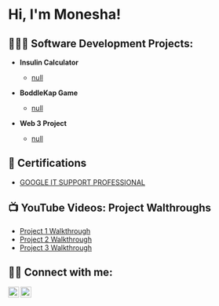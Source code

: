 <h1>Hi, I'm Monesha! <br/>
<h2>👩🏾‍💻 Software Development Projects:</h2>

- <b>Insulin Calculator</b>
  - [null](https://github.com/)

- <b>BoddleKap Game</b>
  - [null](https://github.com/)
  
 - <b>Web 3 Project</b>
   - [null](https://github.com/)
  
<h2>📄 Certifications </h2>

  - [GOOGLE IT SUPPORT PROFESSIONAL](https://www.coursera.org/account/accomplishments/professional-cert/L6YT3V4ESHS8)

<h2>📺 YouTube Videos: Project Walthroughs</h2>

- [Project 1 Walkthrough]()
- [Project 2 Walkthrough]()
- [Project 3 Walkthrough]()
  
<h2>🤳🏾 Connect with me:</h2>

[<img align="left" alt="JoshMadakor | YouTube" width="22px" src="https://cdn.jsdelivr.net/npm/simple-icons@v3/icons/youtube.svg" />][youtube]
[<img align="left" alt="JoshMadakor | LinkedIn" width="22px" src="https://cdn.jsdelivr.net/npm/simple-icons@v3/icons/linkedin.svg" />][linkedin]
  
[youtube]: https://www.youtube.com/c/moneshaginn
[linkedin]: https://linkedin.com/in/moneshaginn
